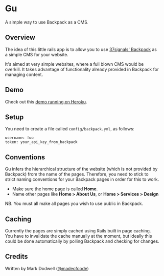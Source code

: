# Gu 

A simple way to use Backpack as a CMS.

## Overview

The idea of this little rails app is to allow you to use [37signals' Backpack](http://www.backpackit.com) as a simple CMS for your website.

It's aimed at very simple websites, where a full blown CMS would be overkill. It takes advantage of functionality already provided in Backpack for managing content.

## Demo

Check out this [demo running on Heroku](http://gudemo.heroku.com).

## Setup

You need to create a file called `config/backpack.yml`, as follows:

    username: foo
    token: your_api_key_from_backpack

## Conventions

Gu infers the hierarchical structure of the website (which is not provided by Backpack) from the name of the pages. Therefore, you need to stick to strict naming conventions for your Backpack pages in order for this to work.

* Make sure the home page is called **Home**.
* Name other pages like **Home > About Us**, or **Home > Services > Design**

NB. You must all make all pages you wish to use public in Backpack.

## Caching

Currently the pages are simply cached using Rails built in page caching. You have to invalidate the cache manually at the moment, but ideally this could be done automatically by polling Backpack and checking for changes.

## Credits

Written by Mark Dodwell ([@madeofcode](http://twitter.com/madeofcode))
 